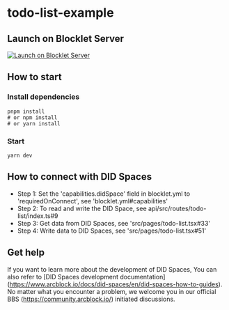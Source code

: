 # todo-list-example

## Launch on Blocklet Server

[![Launch on Blocklet Server](https://assets.arcblock.io/icons/launch_on_blocklet_server.svg)](https://install.arcblock.io/launch?action=blocklet-install&meta_url=https%3A%2F%2Fgithub.com%2Fblocklet%2Fai-todo-list%2Freleases%2Fdownload%2Fv0.1.3%2Fblocklet.json)

## How to start

### Install dependencies

```shell
pnpm install
# or npm install
# or yarn install
```

### Start

```shell
yarn dev
```

## How to connect with DID Spaces

- Step 1: Set the 'capabilities.didSpace' field in blocklet.yml to 'requiredOnConnect', see 'blocklet.yml#capabilities'
- Step 2: To read and write the DID Space, see api/src/routes/todo-list/index.ts#9
- Step 3: Get data from DID Spaces, see 'src/pages/todo-list.tsx#33'
- Step 4: Write data to DID Spaces, see 'src/pages/todo-list.tsx#51'

## Get help

If you want to learn more about the development of DID Spaces, You can also refer to [DID Spaces development documentation] (https://www.arcblock.io/docs/did-spaces/en/did-spaces-how-to-guides). No matter what you encounter a problem, we welcome you in our official BBS (https://community.arcblock.io/) initiated discussions.